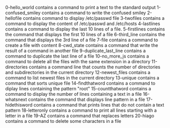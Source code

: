 0-hello_world contains a command to print a text to the standard output
1-confused_smiley contains a command to write the confused smiley
2-hellofile contains command to display /etc/passwd file
3-twofiles contains a command to display the content of /etc/passwd and /etc/hosts
4-lastlines contains a command to display the last 10 lines of a file.
5-firstlines contains the command that displays the first 10 lines of a file
6-third_line contains the command that displays the 3rd line of a file
7-file contains a command to create a file with content
8-cwd_state contains a command that write the result of a command in another file
9-duplicate_last_line contains a command to duplicate the last line of a file
10-no_more_js contains a command to delete all the files with the same extension in a directory
11-directories contains a command line that counts the number of directories and subdirectories in the current directory
12-newest_files contains a command to list newest files in the current directory
13-unique contains a command that sorts unique file
14-findthatword contains a command to diplay lines containing the pattern "root"
15-countthatword contains a command to display the number of lines containing a text in a file
16-whatsnext contains the command that displays line pattern in a file
17-hidethisword contains a command that prints lines that do not contain a text pattern
18-letteronly contains a command to print all lines starting with a letter in a file
19-AZ contains a command that replaces letters
20-hiago contains a command to delete some characters in a file

